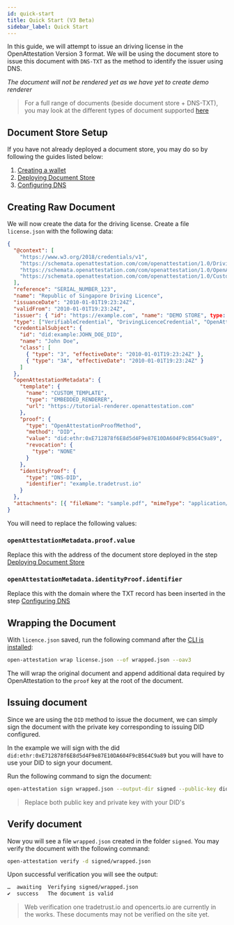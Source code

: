 ```yaml
---
id: quick-start
title: Quick Start (V3 Beta)
sidebar_label: Quick Start
---
```


In this guide, we will attempt to issue an driving license in the OpenAttestation Version 3 format. We will be using the document store to issue this document with `DNS-TXT` as the method to identify the issuer using DNS.

_The document will not be rendered yet as we have yet to create demo renderer_

> For a full range of documents (beside document store + DNS-TXT), you may look at the different types of document supported [here](/docs/advanced/v3/different-files)

## Document Store Setup

If you have not already deployed a document store, you may do so by following the guides listed below:

1. [Creating a wallet](/docs/verifiable-document/wallet)
1. [Deploying Document Store](/docs/verifiable-document/document-store)
1. [Configuring DNS](/docs/verifiable-document/dns-proof)

## Creating Raw Document

We will now create the data for the driving license. Create a file `license.json` with the following data:

```json
{
  "@context": [
    "https://www.w3.org/2018/credentials/v1",
    "https://schemata.openattestation.com/com/openattestation/1.0/DrivingLicenceCredential.json",
    "https://schemata.openattestation.com/com/openattestation/1.0/OpenAttestation.v3.json",
    "https://schemata.openattestation.com/com/openattestation/1.0/CustomContext.json"
  ],
  "reference": "SERIAL_NUMBER_123",
  "name": "Republic of Singapore Driving Licence",
  "issuanceDate": "2010-01-01T19:23:24Z",
  "validFrom": "2010-01-01T19:23:24Z",
  "issuer": { "id": "https://example.com", "name": "DEMO STORE", type: "OpenAttestationIssuer" },
  "type": ["VerifiableCredential", "DrivingLicenceCredential", "OpenAttestationCredential"],
  "credentialSubject": {
    "id": "did:example:JOHN_DOE_DID",
    "name": "John Doe",
    "class": [
      { "type": "3", "effectiveDate": "2010-01-01T19:23:24Z" },
      { "type": "3A", "effectiveDate": "2010-01-01T19:23:24Z" }
    ]
  },
  "openAttestationMetadata": {
    "template": {
      "name": "CUSTOM_TEMPLATE",
      "type": "EMBEDDED_RENDERER",
      "url": "https://tutorial-renderer.openattestation.com"
    },
    "proof": {
      "type": "OpenAttestationProofMethod",
      "method": "DID",
      "value": "did:ethr:0xE712878f6E8d5d4F9e87E10DA604F9cB564C9a89",
      "revocation": {
        "type": "NONE"
      }
    },
    "identityProof": {
      "type": "DNS-DID",
      "identifier": "example.tradetrust.io"
    }
  },
  "attachments": [{ "fileName": "sample.pdf", "mimeType": "application/pdf", "data": "BASE64_ENCODED_FILE" }]
}
```

You will need to replace the following values:

### `openAttestationMetadata.proof.value`

Replace this with the address of the document store deployed in the step [Deploying Document Store](/docs/verifiable-document/document-store)

### `openAttestationMetadata.identityProof.identifier`

Replace this with the domain where the TXT record has been inserted in the step [Configuring DNS](/docs/verifiable-document/dns-proof)

## Wrapping the Document

With `licence.json` saved, run the following command after the [CLI is installed](/docs/component/open-attestation-cli):

```sh
open-attestation wrap license.json --of wrapped.json --oav3
```

The will wrap the original document and append additional data required by OpenAttestation to the `proof` key at the root of the document.

## Issuing document

Since we are using the `DID` method to issue the document, we can simply sign the document with the private key corresponding to issuing DID configured.

In the example we will sign with the did `did:ethr:0xE712878f6E8d5d4F9e87E10DA604F9cB564C9a89` but you will have to use your DID to sign your document.

Run the following command to sign the document:

```sh
open-attestation sign wrapped.json --output-dir signed --public-key did:ethr:0xE712878f6E8d5d4F9e87E10DA604F9cB564C9a89#controller --key 0x0000000000000000000000000000000000000000000000000000000000000000000
```

> Replace both public key and private key with your DID's

## Verify document

Now you will see a file `wrapped.json` created in the folder `signed`. You may verify the document with the following command:

```sh
open-attestation verify -d signed/wrapped.json
```

Upon successful verification you will see the output:

```txt
…  awaiting  Verifying signed/wrapped.json
✔  success   The document is valid
```

> Web verification one tradetrust.io and opencerts.io are currently in the works. These documents may not be verified on the site yet.
